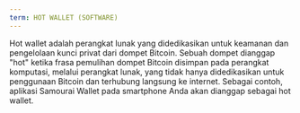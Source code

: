```yaml
---
term: HOT WALLET (SOFTWARE)
---
```


Hot wallet adalah perangkat lunak yang didedikasikan untuk keamanan dan pengelolaan kunci privat dari dompet Bitcoin. Sebuah dompet dianggap "hot" ketika frasa pemulihan dompet Bitcoin disimpan pada perangkat komputasi, melalui perangkat lunak, yang tidak hanya didedikasikan untuk penggunaan Bitcoin dan terhubung langsung ke internet. Sebagai contoh, aplikasi Samourai Wallet pada smartphone Anda akan dianggap sebagai hot wallet.